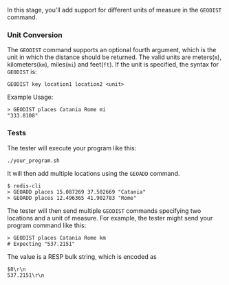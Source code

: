 In this stage, you'll add support for different units of measure in the `GEODIST` command.

### Unit Conversion
The `GEODIST` command supports an optional fourth argument, which is the unit in which the distance should be returned. The valid units are meters(`m`), kilometers(`km`), miles(`mi`) and feet(`ft`). If the unit is specified, the syntax for `GEODIST` is:
```
GEODIST key location1 location2 <unit>
```

Example Usage:
```
> GEODIST places Catania Rome mi
"333.8108"
```

### Tests
The tester will execute your program like this:
```
./your_program.sh
```

It will then add multiple locations using the `GEOADD` command.

```
$ redis-cli
> GEOADD places 15.087269 37.502669 "Catania"
> GEOADD places 12.496365 41.902783 "Rome"
```

The tester will then send multiple `GEODIST` commands specifying two locations and a unit of measure. For example, the tester might send your program command like this:

```
> GEODIST places Catania Rome km
# Expecting "537.2151"
```

The value is a RESP bulk string, which is encoded as

```
$8\r\n
537.2151\r\n
```